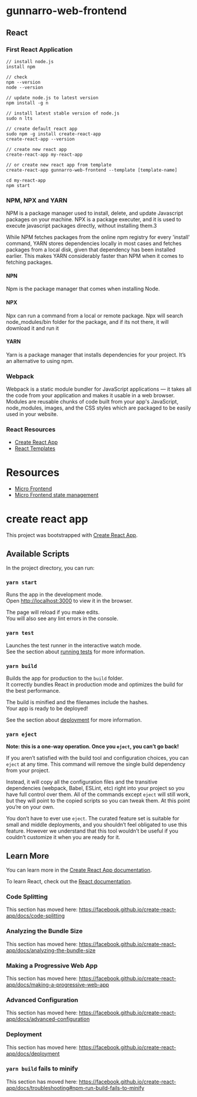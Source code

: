 # gunnarro-web-frontend


## React
### First React Application
```
// install node.js
install npm

// check
npm --version
node --version

// update node.js to latest version
npm install -g n

// install latest stable version of node.js
sudo n lts

// create default react app
sudo npm -g install create-react-app
create-react-app --version

// create new react app
create-react-app my-react-app

// or create new react app from template
create-react-app gunnarro-web-frontend --template [template-name]

cd my-react-app
npm start
```

### NPM, NPX and YARN

NPM is a package manager used to install, delete, and update Javascript packages on your machine. NPX is a package executer, and it is used to execute javascript packages directly, without installing them.3

While NPM fetches packages from the online npm registry for every 'install' command, YARN stores dependencies locally in most cases and fetches packages from a local disk, given that dependency has been installed earlier. This makes YARN considerably faster than NPM when it comes to fetching packages.

#### NPN
Npm is the package manager that comes when installing Node.

#### NPX
Npx can run a command from a local or remote package. Npx will search node_modules/bin folder for the package, and if its not there, it will download it and run it

#### YARN
Yarn is a package manager that installs dependencies for your project. It’s an alternative to using npm.


### Webpack
Webpack is a static module bundler for JavaScript applications — it takes all the code from your application and makes it usable in a web browser. Modules are reusable chunks of code built from your app's JavaScript, node_modules, images, and the CSS styles which are packaged to be easily used in your website.

### React Resources
- [Create React App](https://create-react-app.dev/docs/getting-started/)
- [React Templates](https://www.npmjs.com/search?q=cra-template-*)

# Resources
- [Micro Frontend](https://micro-frontends.org/)
- [Micro Frontend state management](https://medium.com/sysco-labs/state-management-in-micro-frontends-ee273830f95f)


# create react app

This project was bootstrapped with [Create React App](https://github.com/facebook/create-react-app).

## Available Scripts

In the project directory, you can run:

### `yarn start`

Runs the app in the development mode.<br />
Open [http://localhost:3000](http://localhost:3000) to view it in the browser.

The page will reload if you make edits.<br />
You will also see any lint errors in the console.

### `yarn test`

Launches the test runner in the interactive watch mode.<br />
See the section about [running tests](https://facebook.github.io/create-react-app/docs/running-tests) for more information.

### `yarn build`

Builds the app for production to the `build` folder.<br />
It correctly bundles React in production mode and optimizes the build for the best performance.

The build is minified and the filenames include the hashes.<br />
Your app is ready to be deployed!

See the section about [deployment](https://facebook.github.io/create-react-app/docs/deployment) for more information.

### `yarn eject`

**Note: this is a one-way operation. Once you `eject`, you can’t go back!**

If you aren’t satisfied with the build tool and configuration choices, you can `eject` at any time. This command will remove the single build dependency from your project.

Instead, it will copy all the configuration files and the transitive dependencies (webpack, Babel, ESLint, etc) right into your project so you have full control over them. All of the commands except `eject` will still work, but they will point to the copied scripts so you can tweak them. At this point you’re on your own.

You don’t have to ever use `eject`. The curated feature set is suitable for small and middle deployments, and you shouldn’t feel obligated to use this feature. However we understand that this tool wouldn’t be useful if you couldn’t customize it when you are ready for it.

## Learn More

You can learn more in the [Create React App documentation](https://facebook.github.io/create-react-app/docs/getting-started).

To learn React, check out the [React documentation](https://reactjs.org/).

### Code Splitting

This section has moved here: https://facebook.github.io/create-react-app/docs/code-splitting

### Analyzing the Bundle Size

This section has moved here: https://facebook.github.io/create-react-app/docs/analyzing-the-bundle-size

### Making a Progressive Web App

This section has moved here: https://facebook.github.io/create-react-app/docs/making-a-progressive-web-app

### Advanced Configuration

This section has moved here: https://facebook.github.io/create-react-app/docs/advanced-configuration

### Deployment

This section has moved here: https://facebook.github.io/create-react-app/docs/deployment

### `yarn build` fails to minify

This section has moved here: https://facebook.github.io/create-react-app/docs/troubleshooting#npm-run-build-fails-to-minify
